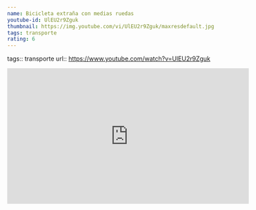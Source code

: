 ```yaml
---
name: Bicicleta extraña con medias ruedas
youtube-id: UlEU2r9Zguk
thumbnail: https://img.youtube.com/vi/UlEU2r9Zguk/maxresdefault.jpg
tags: transporte
rating: 6
---
```

tags:: transporte
url:: https://www.youtube.com/watch?v=UlEU2r9Zguk

<iframe width='560' height='315' src='https://www.youtube.com/embed/UlEU2r9Zguk' title='YouTube video player' frameborder='0' allow='accelerometer; autoplay; clipboard-write; encrypted-media; gyroscope; picture-in-picture; web-share' allowfullscreen></iframe>



